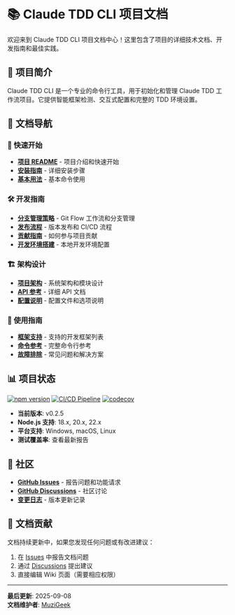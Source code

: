 # 📚 Claude TDD CLI 项目文档

欢迎来到 Claude TDD CLI 项目文档中心！这里包含了项目的详细技术文档、开发指南和最佳实践。

## 🎯 项目简介

Claude TDD CLI 是一个专业的命令行工具，用于初始化和管理 Claude TDD 工作流项目。它提供智能框架检测、交互式配置和完整的 TDD 环境设置。

## 📖 文档导航

### 🚀 快速开始
- **[项目 README](https://github.com/MuziGeek/claude-tdd-cli#readme)** - 项目介绍和快速开始
- **[安装指南](https://github.com/MuziGeek/claude-tdd-cli#%E5%AE%89%E8%A3%85%E6%96%B9%E5%BC%8F)** - 详细安装步骤
- **[基本用法](https://github.com/MuziGeek/claude-tdd-cli#%E5%BF%AB%E9%80%9F%E5%BC%80%E5%A7%8B)** - 基本命令使用

### 🛠️ 开发指南
- **[分支管理策略](Branch-Management)** - Git Flow 工作流和分支管理
- **[发布流程](Release-Process)** - 版本发布和 CI/CD 流程
- **[贡献指南](https://github.com/MuziGeek/claude-tdd-cli/blob/main/CONTRIBUTING.md)** - 如何参与项目贡献
- **[开发环境搭建](Development-Guide)** - 本地开发环境配置

### 🏗️ 架构设计
- **[项目架构](Architecture)** - 系统架构和模块设计
- **[API 参考](API-Reference)** - 详细 API 文档
- **[配置说明](Configuration)** - 配置文件和选项说明

### 🔧 使用指南
- **[框架支持](Framework-Support)** - 支持的开发框架列表
- **[命令参考](Command-Reference)** - 完整命令行参考
- **[故障排除](Troubleshooting)** - 常见问题和解决方案

## 📊 项目状态

[![npm version](https://badge.fury.io/js/claude-tdd-cli.svg)](https://badge.fury.io/js/claude-tdd-cli)
[![CI/CD Pipeline](https://github.com/MuziGeek/claude-tdd-cli/actions/workflows/ci.yml/badge.svg)](https://github.com/MuziGeek/claude-tdd-cli/actions/workflows/ci.yml)
[![codecov](https://codecov.io/gh/MuziGeek/claude-tdd-cli/branch/main/graph/badge.svg)](https://codecov.io/gh/MuziGeek/claude-tdd-cli)

- **当前版本**: v0.2.5
- **Node.js 支持**: 18.x, 20.x, 22.x
- **平台支持**: Windows, macOS, Linux
- **测试覆盖率**: 查看最新报告

## 🤝 社区

- **[GitHub Issues](https://github.com/MuziGeek/claude-tdd-cli/issues)** - 报告问题和功能请求
- **[GitHub Discussions](https://github.com/MuziGeek/claude-tdd-cli/discussions)** - 社区讨论
- **[变更日志](https://github.com/MuziGeek/claude-tdd-cli/blob/main/CHANGELOG.md)** - 版本更新记录

## 📝 文档贡献

文档持续更新中，如果您发现任何问题或有改进建议：

1. 在 [Issues](https://github.com/MuziGeek/claude-tdd-cli/issues) 中报告文档问题
2. 通过 [Discussions](https://github.com/MuziGeek/claude-tdd-cli/discussions) 提出建议
3. 直接编辑 Wiki 页面（需要相应权限）

---

**最后更新**: 2025-09-08  
**文档维护者**: [MuziGeek](https://github.com/MuziGeek)